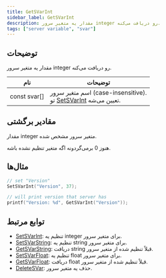 ```yaml
---
title: GetSVarInt
sidebar_label: GetSVarInt
description: مقدار یه متغیر سرور integer رو دریافت می‌کنه.
tags: ["server variable", "svar"]
---
```


<VersionWarn version='SA-MP 0.3.7 R2' />

## توضیحات

مقدار یه متغیر سرور integer رو دریافت می‌کنه.

| نام         | توضیحات                                                                                    |
| ------------ | ---------------------------------------------------------------------------------------------- |
| const svar[] | اسم متغیر سرور (case-insensitive).<br />تو [SetSVarInt](SetSVarInt) تعیین می‌شه. |

## مقادیر برگشتی

مقدار integer متغیر سرور مشخص شده.

هنوز 0 برمی‌گردونه اگه متغیر تنظیم نشده باشه.

## مثال‌ها

```c
// set "Version"
SetSVarInt("Version", 37);

// will print version that server has
printf("Version: %d", GetSVarInt("Version"));
```

## توابع مرتبط

- [SetSVarInt](SetSVarInt): تنظیم یه integer برای متغیر سرور.
- [SetSVarString](SetSVarString): تنظیم یه string برای متغیر سرور.
- [GetSVarString](GetSVarString): دریافت string قبلاً تنظیم شده از متغیر سرور.
- [SetSVarFloat](SetSVarFloat): تنظیم یه float برای متغیر سرور.
- [GetSVarFloat](GetSVarFloat): دریافت float قبلاً تنظیم شده از متغیر سرور.
- [DeleteSVar](DeleteSVar): حذف یه متغیر سرور.